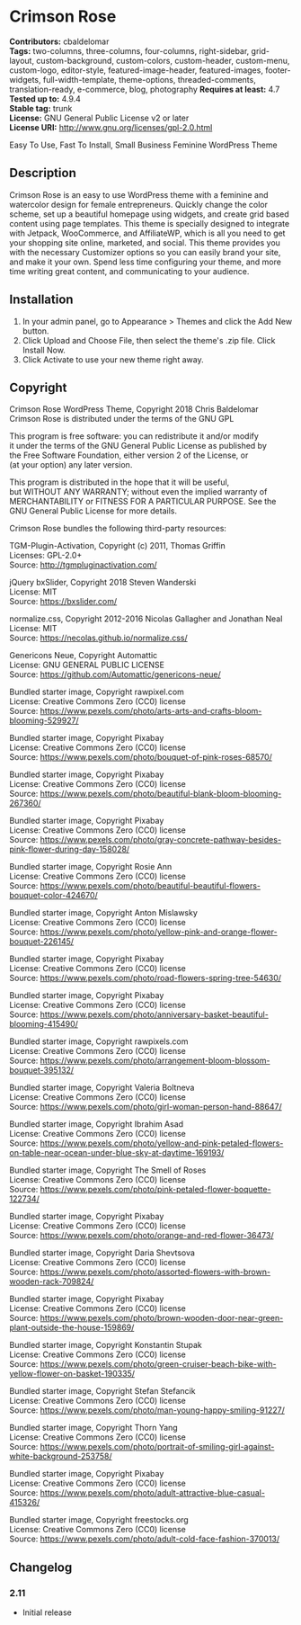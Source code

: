 # Crimson Rose #

**Contributors:** cbaldelomar  
**Tags:** two-columns, three-columns, four-columns, right-sidebar, grid-layout, custom-background, custom-colors, custom-header, custom-menu, custom-logo, editor-style, featured-image-header, featured-images, footer-widgets, full-width-template, theme-options, threaded-comments, translation-ready, e-commerce, blog, photography
**Requires at least:** 4.7  
**Tested up to:** 4.9.4  
**Stable tag:** trunk  
**License:** GNU General Public License v2 or later  
**License URI:** http://www.gnu.org/licenses/gpl-2.0.html  

Easy To Use, Fast To Install, Small Business Feminine WordPress Theme  

## Description ##

Crimson Rose is an easy to use WordPress theme with a feminine and watercolor design for female entrepreneurs. Quickly change the color scheme, set up a beautiful homepage using widgets, and create grid based content using page templates. This theme is specially designed to integrate with Jetpack, WooCommerce, and AffiliateWP, which is all you need to get your shopping site online, marketed, and social. This theme provides you with the necessary Customizer options so you can easily brand your site, and make it your own. Spend less time configuring your theme, and more time writing great content, and communicating to your audience.  

## Installation ##

1. In your admin panel, go to Appearance > Themes and click the Add New button.  
2. Click Upload and Choose File, then select the theme's .zip file. Click Install Now.  
3. Click Activate to use your new theme right away.  

## Copyright ##

Crimson Rose WordPress Theme, Copyright 2018 Chris Baldelomar  
Crimson Rose is distributed under the terms of the GNU GPL  

This program is free software: you can redistribute it and/or modify  
it under the terms of the GNU General Public License as published by  
the Free Software Foundation, either version 2 of the License, or  
(at your option) any later version.  

This program is distributed in the hope that it will be useful,  
but WITHOUT ANY WARRANTY; without even the implied warranty of  
MERCHANTABILITY or FITNESS FOR A PARTICULAR PURPOSE. See the  
GNU General Public License for more details.  

Crimson Rose bundles the following third-party resources:  

TGM-Plugin-Activation, Copyright (c) 2011, Thomas Griffin  
Licenses: GPL-2.0+  
Source: http://tgmpluginactivation.com/  

jQuery bxSlider, Copyright 2018 Steven Wanderski  
License: MIT  
Source: https://bxslider.com/  

normalize.css, Copyright 2012-2016 Nicolas Gallagher and Jonathan Neal  
License: MIT  
Source: https://necolas.github.io/normalize.css/  

Genericons Neue, Copyright Automattic  
License: GNU GENERAL PUBLIC LICENSE  
Source: https://github.com/Automattic/genericons-neue/  

Bundled starter image, Copyright rawpixel.com  
License: Creative Commons Zero (CC0) license  
Source: https://www.pexels.com/photo/arts-arts-and-crafts-bloom-blooming-529927/  

Bundled starter image, Copyright Pixabay  
License: Creative Commons Zero (CC0) license  
Source: https://www.pexels.com/photo/bouquet-of-pink-roses-68570/  

Bundled starter image, Copyright Pixabay  
License: Creative Commons Zero (CC0) license  
Source: https://www.pexels.com/photo/beautiful-blank-bloom-blooming-267360/  

Bundled starter image, Copyright Pixabay  
License: Creative Commons Zero (CC0) license  
Source: https://www.pexels.com/photo/gray-concrete-pathway-besides-pink-flower-during-day-158028/  

Bundled starter image, Copyright Rosie Ann  
License: Creative Commons Zero (CC0) license  
Source: https://www.pexels.com/photo/beautiful-beautiful-flowers-bouquet-color-424670/  

Bundled starter image, Copyright Anton Mislawsky  
License: Creative Commons Zero (CC0) license  
Source: https://www.pexels.com/photo/yellow-pink-and-orange-flower-bouquet-226145/  

Bundled starter image, Copyright Pixabay  
License: Creative Commons Zero (CC0) license  
Source: https://www.pexels.com/photo/road-flowers-spring-tree-54630/  

Bundled starter image, Copyright Pixabay  
License: Creative Commons Zero (CC0) license  
Source: https://www.pexels.com/photo/anniversary-basket-beautiful-blooming-415490/  

Bundled starter image, Copyright rawpixels.com  
License: Creative Commons Zero (CC0) license  
Source: https://www.pexels.com/photo/arrangement-bloom-blossom-bouquet-395132/  

Bundled starter image, Copyright Valeria Boltneva  
License: Creative Commons Zero (CC0) license  
Source: https://www.pexels.com/photo/girl-woman-person-hand-88647/  

Bundled starter image, Copyright Ibrahim Asad  
License: Creative Commons Zero (CC0) license  
Source: https://www.pexels.com/photo/yellow-and-pink-petaled-flowers-on-table-near-ocean-under-blue-sky-at-daytime-169193/  

Bundled starter image, Copyright The Smell of Roses  
License: Creative Commons Zero (CC0) license  
Source: https://www.pexels.com/photo/pink-petaled-flower-boquette-122734/  

Bundled starter image, Copyright Pixabay  
License: Creative Commons Zero (CC0) license  
Source: https://www.pexels.com/photo/orange-and-red-flower-36473/  

Bundled starter image, Copyright Daria Shevtsova  
License: Creative Commons Zero (CC0) license  
Source: https://www.pexels.com/photo/assorted-flowers-with-brown-wooden-rack-709824/  

Bundled starter image, Copyright Pixabay  
License: Creative Commons Zero (CC0) license  
Source: https://www.pexels.com/photo/brown-wooden-door-near-green-plant-outside-the-house-159869/  

Bundled starter image, Copyright Konstantin Stupak  
License: Creative Commons Zero (CC0) license  
Source: https://www.pexels.com/photo/green-cruiser-beach-bike-with-yellow-flower-on-basket-190335/  

Bundled starter image, Copyright Stefan Stefancik  
License: Creative Commons Zero (CC0) license  
Source: https://www.pexels.com/photo/man-young-happy-smiling-91227/  

Bundled starter image, Copyright Thorn Yang  
License: Creative Commons Zero (CC0) license  
Source: https://www.pexels.com/photo/portrait-of-smiling-girl-against-white-background-253758/  

Bundled starter image, Copyright Pixabay  
License: Creative Commons Zero (CC0) license  
Source: https://www.pexels.com/photo/adult-attractive-blue-casual-415326/  

Bundled starter image, Copyright freestocks.org  
License: Creative Commons Zero (CC0) license  
Source: https://www.pexels.com/photo/adult-cold-face-fashion-370013/  

## Changelog ##

### 2.11 ###

* Initial release  
